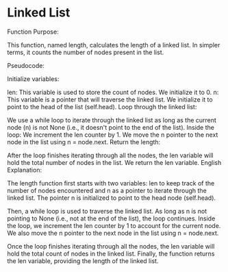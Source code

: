 # Linked List 

Function Purpose:

This function, named length, calculates the length of a linked list. In simpler terms, it counts the number of nodes present in the list.

Pseudocode:

Initialize variables:

len: This variable is used to store the count of nodes. We initialize it to 0.
n: This variable is a pointer that will traverse the linked list. We initialize it to point to the head of the list (self.head).
Loop through the linked list:

We use a while loop to iterate through the linked list as long as the current node (n) is not None (i.e., it doesn't point to the end of the list).
Inside the loop:
We increment the len counter by 1.
We move the n pointer to the next node in the list using n = node.next.
Return the length:

After the loop finishes iterating through all the nodes, the len variable will hold the total number of nodes in the list.
We return the len variable.
English Explanation:

The length function first starts with two variables: len to keep track of the number of nodes encountered and n as a pointer to iterate through the linked list. The pointer n is initialized to point to the head node (self.head).

Then, a while loop is used to traverse the linked list. As long as n is not pointing to None (i.e., not at the end of the list), the loop continues. Inside the loop, we increment the len counter by 1 to account for the current node. We also move the n pointer to the next node in the list using n = node.next.

Once the loop finishes iterating through all the nodes, the len variable will hold the total count of nodes in the linked list. Finally, the function returns the len variable, providing the length of the linked list.


